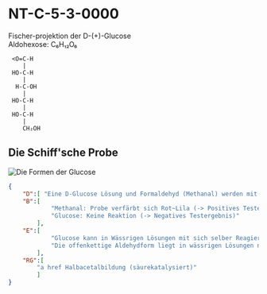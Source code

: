 # NT-C-5-3-0000

Fischer-projektion der D-(+)-Glucose  
Aldohexose: C&#x2086;H&#x2081;&#x2082;O&#x2086;

````chy
 <O=C-H
    | 
 HO-C-H
    |
  H-C-OH
    |
 HO-C-H
    |
 HO-C-H
    |
    CH₂OH
````

## Die Schiff'sche Probe 

![Die Formen der Glucose](https://d1g9li960vagp7.cloudfront.net/wp-content/uploads/2021/04/WP_Bilder_Glucose_2-1024x576.png)

````json
{
	"D":[ "Eine D-Glucose Lösung und Formaldehyd (Methanal) werden mit dem Schiff'schen Reagenz versetzt" ],
	"B":[
			"Methanal: Probe verfärbt sich Rot~Lila (-> Positives Testergebnis)",
			"Glucose: Keine Reaktion (-> Negatives Testergebnis)"
		],
	"E":[
			"Glucose kann in Wässrigen Lösungen mit sich selber Reagieren (Aldehyd-gruppe & OH⁻) und somit Halbacetale bilden",
			"Die offenkettige Aldehydform liegt in wässrigen Lösungen nur zu 0.25% vor!"
		],
	"RG":[
		"a href Halbacetalbildung (säurekatalysiert)"	
		]
}
````
 
